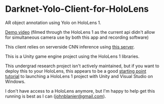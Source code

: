 # Darknet-Yolo-Client-for-HoloLens

AR object annotation using Yolo on HoloLens 1. 

[Demo video](https://jblanier.net/media/HololensDemo.mp4) (filmed through the HoloLens 1 as the current api didn't allow for simultaneous camera use by both this app and recording software)

This client relies on serverside CNN inference using [this server](https://github.com/JBLanier/Darknet-Yolo-Server-for-HoloLens).

This is a Unity game engine project using the HoloLens 1 libraries.

This undergrad research project isn't actively maintained, but if you want to deploy this to your HoloLens, this appears to be a good [starting point tutorial](https://medium.com/@mkryaz/step-by-step-hololens-1-with-unity-and-visual-studio-tutorial-4601d5dfcc8f) to launching a HoloLens 1 project with Unity and Visual Studio on Windows. 

I don't have access to a HoloLens anymore, but I'm happy to help get this running is best as I can (johnblanier@gmail.com).
